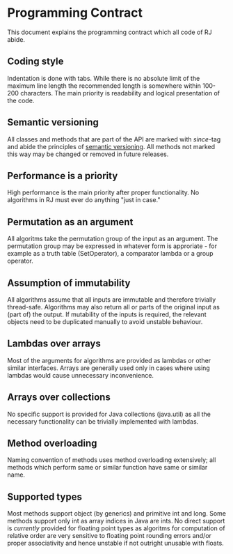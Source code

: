 Programming Contract
====================

This document explains the programming contract which all code of RJ abide.

## Coding style

Indentation is done with tabs. While there is no absolute limit of the maximum line length the recommended length is somewhere within 100-200 characters. The main priority is readability and logical presentation of the code.

## Semantic versioning

All classes and methods that are part of the API are marked with *since*-tag and abide the principles of [semantic versioning](https://semver.org). All methods not marked this way may be changed or removed in future releases.

## Performance is a priority

High performance is the main priority after proper functionality. No algorithms in RJ must ever do anything "just in case."

## Permutation as an argument

All algoritms take the permutation group of the input as an argument. The permutation group may be expressed in whatever form is approriate - for example as a truth table (SetOperator), a comparator lambda or a group operator.

## Assumption of immutability

All algorithms assume that all inputs are immutable and therefore trivially thread-safe. Algorithms may also return all or parts of the original input as (part of) the output. If mutability of the inputs is required, the relevant objects need to be duplicated manually to avoid unstable behaviour.

## Lambdas over arrays

Most of the arguments for algorithms are provided as lambdas or other similar interfaces. Arrays are generally used only in cases where using lambdas would cause unnecessary inconvenience.

## Arrays over collections

No specific support is provided for Java collections (java.util) as all the necessary functionality can be trivially implemented with lambdas.

## Method overloading

Naming convention of methods uses method overloading extensively; all methods which perform same or similar function have same or similar name.

## Supported types

Most methods support object (by generics) and primitive int and long. Some methods support only int as array indices in Java are ints. No direct support is *currently* provided for floating point types as algoritms for computation of relative order are very sensitive to floating point rounding errors and/or proper associativity and hence unstable if not outright unusable with floats.